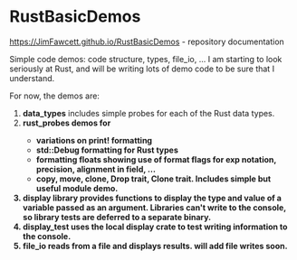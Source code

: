# RustBasicDemos
  https://JimFawcett.github.io/RustBasicDemos  - repository documentation

Simple code demos: code structure, types, file_io, ...
I am starting to look seriously at Rust, and will be writing lots of demo code to be sure that I understand. 

For now, the demos are:
<ol>
  <li>
    <strong>data_types</strong> includes simple probes for each of the Rust data types.
  </li>
  <li>
    <strong>rust_probes</stron> demos for
    <ul>
      <li>
        variations on print! formatting
      </li>
      <li>
        std::Debug formatting for Rust types
      </li>
      <li>
        formatting floats showing use of format flags for exp notation, precision, alignment in field, ...
      </li>
      <li>
        copy, move, clone, Drop trait, Clone trait.  Includes simple but useful module demo.
      </li>
    </ul>
  </li>
  <li>
    <strong>display library</strong> provides functions to display the type and value of a variable passed as an argument.
    Libraries can&apos;t write to the console, so library tests are deferred to a separate binary.
  </li>
  <li>
    <strong>display_test</strong> uses the local display crate to test writing information to the console.
  </li>
  <li>
    <strong>file_io</strong> reads from a file and displays results.  will add file writes soon.
  </li>
</ol>
